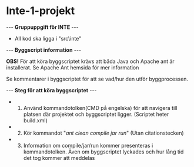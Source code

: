 # Inte-1-projekt
--- **Gruppuppgift för INTE** ---

- All kod ska ligga i "src\inte"

--- **Byggscript information** --- 

**OBS!** För att köra byggscriptet krävs att båda Java och Apache ant är installerat. Se Apache Ant hemsida för mer information

Se kommentarer i byggscriptet för att se vad/hur den utför byggprocessen. 

--- **Steg för att köra byggscriptet** ---
 - 1. Använd kommandotolken(CMD på engelska) för att navigera till platsen där projektet och byggscriptet ligger. (Scriptet heter build.xml)
 - 2. Kör kommandot "*ant clean compile jar run*" (Utan citationstecken)
 - 3. Information om compile/jar/run kommer presenteras i kommandotolken. Även om byggscriptet lyckades och hur lång tid det tog kommer att meddelas


